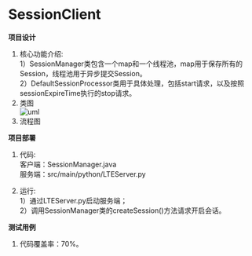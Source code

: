 # SessionClient
**项目设计**
1.	核心功能介绍:  
1）SessionManager类包含一个map和一个线程池，map用于保存所有的Session，线程池用于异步提交Session。   
2）DefaultSessionProcessor类用于具体处理，包括start请求，以及按照sessionExpireTime执行的stop请求。
2.	类图  
![uml](https://github.com/mjieshen/SessionClient/tree/master/src/main/resources/uml-class.jpg)
3.	流程图

**项目部署**
1.	代码:  
客户端：SessionManager.java  
服务端：src/main/python/LTEServer.py

2.	运行:  
1）通过LTEServer.py启动服务端；  
2）调用SessionManager类的createSession()方法请求开启会话。

**测试用例**
1.	代码覆盖率：70%。
